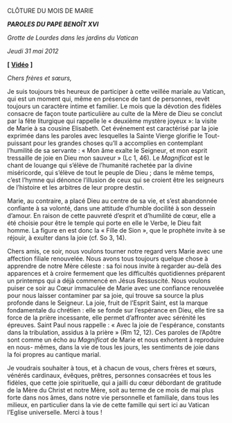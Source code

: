 CLÔTURE DU MOIS DE MARIE

***PAROLES DU PAPE BENOÎT XVI***

*Grotte de Lourdes dans les jardins du Vatican*

*Jeudi 31 mai 2012*

**[** **[Vidéo](http://player.rv.va/vaticanplayer.asp?language=it&tic=VA_3EY7PFE2)** **]**

*Chers frères et sœurs,*

Je suis toujours très heureux de participer à cette veillée mariale au Vatican, qui est un moment qui, même en présence de tant de personnes, revêt toujours un caractère intime et familier. Le mois que la dévotion des fidèles consacre de façon toute particulière au culte de la Mère de Dieu se conclut par la fête liturgique qui rappelle le « deuxième mystère joyeux »: la visite de Marie à sa cousine Elisabeth. Cet événement est caractérisé par la joie exprimée dans les paroles avec lesquelles la Sainte Vierge glorifie le Tout-puissant pour les grandes choses qu’Il a accomplies en contemplant l’humilité de sa servante : « Mon âme exalte le Seigneur, et mon esprit tressaille de joie en Dieu mon sauveur » (Lc 1, 46). Le *Magnificat* est le chant de louange qui s’élève de l’humanité rachetée par la divine miséricorde, qui s’élève de tout le peuple de Dieu ; dans le même temps, c’est l’hymne qui dénonce l’illusion de ceux qui se croient être les seigneurs de l’histoire et les arbitres de leur propre destin.

Marie, au contraire, a placé Dieu au centre de sa vie, et s’est abandonnée confiante à sa volonté, dans une attitude d’humble docilité à son dessein d’amour. En raison de cette pauvreté d’esprit et d’humilité de cœur, elle a été choisie pour être le temple qui porte en elle le Verbe, le Dieu fait homme. La figure en est donc la « Fille de Sion », que le prophète invite à se réjouir, à exulter dans la joie (cf. So 3, 14).

Chers amis, ce soir, nous voulons tourner notre regard vers Marie avec une affection filiale renouvelée. Nous avons tous toujours quelque chose à apprendre de notre Mère céleste : sa foi nous invite à regarder au-delà des apparences et à croire fermement que les difficultés quotidiennes préparent un printemps qui a déjà commencé en Jésus Ressuscité. Nous voulons puiser ce soir au Cœur immaculée de Marie avec une confiance renouvelée pour nous laisser contaminer par sa joie, qui trouve sa source la plus profonde dans le Seigneur. La joie, fruit de l’Esprit Saint, est la marque fondamentale du chrétien : elle se fonde sur l’espérance en Dieu, elle tire sa force de la prière incessante, elle permet d’affronter avec sérénité les épreuves. Saint Paul nous rappelle : « Avec la joie de l'espérance, constants dans la tribulation, assidus à la prière » (Rm 12, 12). Ces paroles de l’Apôtre sont comme un écho au *Magnificat* de Marie et nous exhortent à reproduire en nous- mêmes, dans la vie de tous les jours, les sentiments de joie dans la foi propres au cantique marial.

Je voudrais souhaiter à tous, et à chacun de vous, chers frères et sœurs, vénérés cardinaux, évêques, prêtres, personnes consacrées et tous les fidèles, que cette joie spirituelle, qui a jailli du cœur débordant de gratitude de la Mère du Christ et notre Mère, soit au terme de ce mois de mai plus forte dans nos âmes, dans notre vie personnelle et familiale, dans tous les milieux, en particulier dans la vie de cette famille qui sert ici au Vatican l’Eglise universelle. Merci à tous !